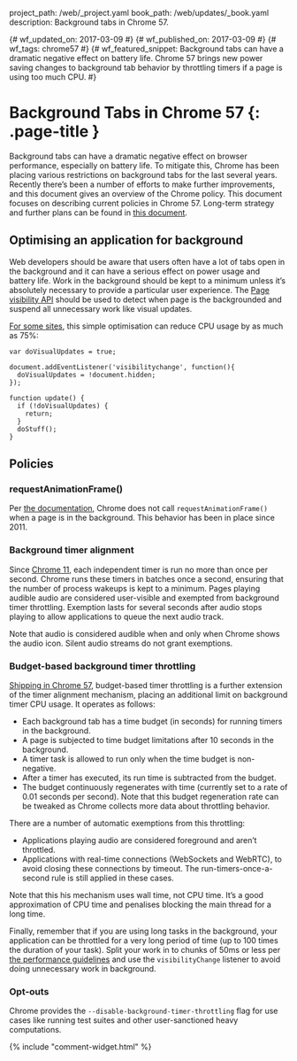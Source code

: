 project_path: /web/_project.yaml
book_path: /web/updates/_book.yaml
description: Background tabs in Chrome 57. 

{# wf_updated_on: 2017-03-09 #}
{# wf_published_on: 2017-03-09 #}
{# wf_tags: chrome57 #}
{# wf_featured_snippet: Background tabs can have a dramatic negative effect on battery life. Chrome 57 brings new power saving changes to background tab behavior by throttling timers if a page is using too much CPU. #}

# Background Tabs in Chrome 57 {: .page-title }

Background tabs can have a dramatic negative effect on browser performance,
especially on battery life. To mitigate this, Chrome has been placing
various restrictions on background tabs for the last several years.
Recently there’s been a number of efforts to make further improvements,
and this document gives an overview of the Chrome policy.
This document focuses on describing current policies in Chrome 57.
Long-term strategy and further plans can be found in
[this document](https://docs.google.com/document/d/18_sX-KGRaHcV3xe5Xk_l6NNwXoxm-23IOepgMx4OlE4/pub).

## Optimising an application for background

Web developers should be aware that users often have a lot of tabs open in the background
and it can have a serious effect on power usage and battery life. Work in the background
should be kept to a minimum unless it’s absolutely necessary to provide
a particular user experience. The
[Page visibility API](https://developer.mozilla.org/en-US/docs/Web/Events/visibilitychange)
should be used
to detect when page is the backgrounded and suspend all unnecessary work like visual updates.

[For some sites](https://twitter.com/cryptowat_ch/status/817502626896089090),
this simple optimisation can reduce CPU usage by as much as 75%: 

    var doVisualUpdates = true;
    
    document.addEventListener('visibilitychange', function(){
      doVisualUpdates = !document.hidden;
    });
    
    function update() {
      if (!doVisualUpdates) {
        return;
      }
      doStuff();
    }

## Policies

### requestAnimationFrame()

Per [the documentation](https://developer.mozilla.org/en-US/docs/Web/API/window/requestAnimationFrame),
Chrome does not call `requestAnimationFrame()` when a page is in the background.
This behavior has been in place since 2011.

### Background timer alignment

Since [Chrome 11](https://blog.chromium.org/2011/03/getting-smoother-animated-web-content.html),
each independent timer is run no more than once per second. Chrome runs these timers in batches
once a second, ensuring that the number of process wakeups is kept to a minimum.
Pages playing audible audio are considered user-visible and exempted from background timer
throttling. Exemption lasts for several seconds after audio stops playing to allow
applications to queue the next audio track.

Note that audio is considered audible when and only when Chrome shows the audio icon.
Silent audio streams do not grant exemptions.

### Budget-based background timer throttling

[Shipping in Chrome 57](https://www.chromestatus.com/feature/6172836527865856),
budget-based timer throttling is a further extension of the timer alignment mechanism,
placing an additional limit on background timer CPU usage. It operates as follows:

* Each background tab has a time budget (in seconds) for running timers in the background.
* A page is subjected to time budget limitations after 10 seconds in the background.
* A timer task is allowed to run only when the time budget is non-negative.
* After a timer has executed, its run time is subtracted from the budget.
* The budget continuously regenerates with time (currently set to a rate of
  0.01 seconds per second). Note that this budget regeneration rate can be tweaked as
  Chrome collects more data about throttling behavior.

There are a number of automatic exemptions from this throttling:

* Applications playing audio are considered foreground and aren’t throttled. 
* Applications with real-time connections (WebSockets and WebRTC), to avoid closing
  these connections by timeout. The run-timers-once-a-second rule is still
  applied in these cases.

Note that this his mechanism uses wall time, not CPU time.
It’s a good approximation of CPU time and penalises blocking the main thread for a
long time.

Finally, remember that if you are using long tasks in the background, your application
can be throttled for a very long period of time (up to 100 times the duration of your task).
Split your work in to chunks of 50ms or less per
[the performance guidelines](/web/fundamentals/performance/rail)
and use the `visibilityChange` listener to avoid doing unnecessary work in background.

### Opt-outs

Chrome provides the `--disable-background-timer-throttling` flag for use cases like
running test suites and other user-sanctioned heavy computations.

{% include "comment-widget.html" %}

